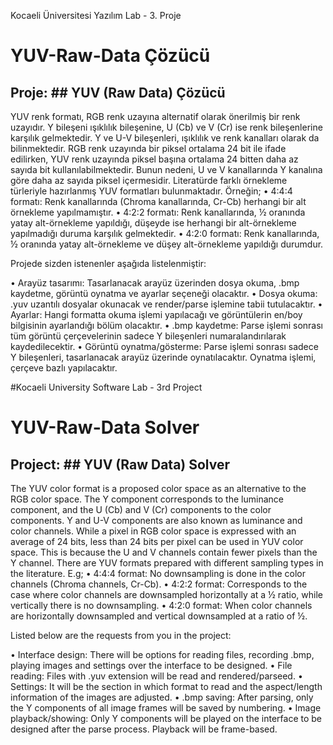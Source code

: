 Kocaeli Üniversitesi Yazılım Lab - 3. Proje

# YUV-Raw-Data Çözücü
## Proje: ## YUV (Raw Data) Çözücü

YUV renk formatı, RGB renk uzayına alternatif olarak önerilmiş bir renk uzayıdır.  Y bileşeni ışıklılık bileşenine, U (Cb) ve V (Cr) ise renk bileşenlerine karşılık gelmektedir. Y ve U-V bileşenleri, ışıklılık ve renk kanalları olarak da bilinmektedir.  RGB renk uzayında bir piksel ortalama 24 bit ile ifade edilirken, YUV renk uzayında piksel başına ortalama 24 bitten daha az sayıda bit kullanılabilmektedir. Bunun nedeni, U ve V kanallarında Y kanalına göre daha az sayıda piksel içermesidir. Literatürde farklı örnekleme türleriyle hazırlanmış YUV formatları bulunmaktadır. Örneğin;
•	4:4:4 formatı: Renk kanallarında (Chroma kanallarında, Cr-Cb) herhangi bir alt örnekleme yapılmamıştır.
•	4:2:2 formatı: Renk kanallarında, ½ oranında yatay alt-örnekleme yapıldığı, düşeyde ise herhangi bir alt-örnekleme yapılmadığı duruma karşılık gelmektedir. 
•	4:2:0 formatı:  Renk kanallarında, ½ oranında yatay alt-örnekleme ve düşey alt-örnekleme yapıldığı durumdur.

Projede sizden istenenler aşağıda listelenmiştir:

•	Arayüz tasarımı: Tasarlanacak arayüz üzerinden dosya okuma, .bmp kaydetme, görüntü oynatma ve ayarlar seçeneği olacaktır.
•	Dosya okuma: .yuv uzantılı dosyalar okunacak ve render/parse işlemine tabii tutulacaktır.
•	Ayarlar:  Hangi formatta okuma işlemi yapılacağı ve görüntülerin en/boy bilgisinin ayarlandığı bölüm olacaktır.
•	.bmp kaydetme: Parse işlemi sonrası tüm görüntü çerçevelerinin sadece Y bileşenleri numaralandırılarak kaydedilecektir. 
•	Görüntü oynatma/gösterme: Parse işlemi sonrası sadece Y bileşenleri, tasarlanacak arayüz üzerinde oynatılacaktır. Oynatma işlemi, çerçeve bazlı yapılacaktır. 

#Kocaeli University Software Lab - 3rd Project

# YUV-Raw-Data Solver
## Project: ## YUV (Raw Data) Solver

The YUV color format is a proposed color space as an alternative to the RGB color space. The Y component corresponds to the luminance component, and the U (Cb) and V (Cr) components to the color components. Y and U-V components are also known as luminance and color channels. While a pixel in RGB color space is expressed with an average of 24 bits, less than 24 bits per pixel can be used in YUV color space. This is because the U and V channels contain fewer pixels than the Y channel. There are YUV formats prepared with different sampling types in the literature. E.g;
• 4:4:4 format: No downsampling is done in the color channels (Chroma channels, Cr-Cb).
• 4:2:2 format: Corresponds to the case where color channels are downsampled horizontally at a ½ ratio, while vertically there is no downsampling.
• 4:2:0 format: When color channels are horizontally downsampled and vertical downsampled at a ratio of ½.

Listed below are the requests from you in the project:

• Interface design: There will be options for reading files, recording .bmp, playing images and settings over the interface to be designed.
• File reading: Files with .yuv extension will be read and rendered/parseed.
• Settings: It will be the section in which format to read and the aspect/length information of the images are adjusted.
• .bmp saving: After parsing, only the Y components of all image frames will be saved by numbering.
• Image playback/showing: Only Y components will be played on the interface to be designed after the parse process. Playback will be frame-based.
